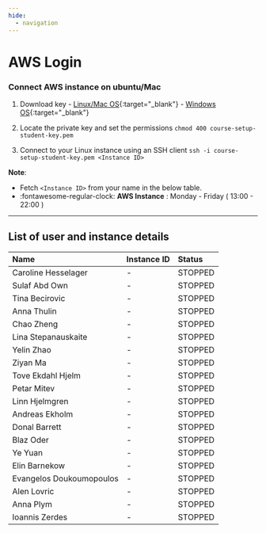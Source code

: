 ```yaml
---  
hide:  
  - navigation  
---
```

# AWS Login

### Connect AWS instance on ubuntu/Mac

  1. Download key 
    - [Linux/Mac OS](https://course-cg-5534.s3.amazonaws.com/aws_key/course-setup-student-key.pem){:target="_blank"}
    - [Windows OS](https://course-cg-5534.s3.amazonaws.com/aws_key/course-setup-student-key.ppk){:target="_blank"}

  2. Locate the private key and set the permissions
    ```
        chmod 400 course-setup-student-key.pem
    ```
  3. Connect to your Linux instance using an SSH client
    ```
        ssh -i course-setup-student-key.pem <Instance ID>
    ```
    <!-- **Note**: `<Instance ID>` - check in the below table  -->


**Note**: 

- Fetch `<Instance ID>` from your name in the below table.
- :fontawesome-regular-clock: **AWS Instance** :<span class="add-info"> Monday - Friday ( 13:00 - 22:00 ) </span>

----

## List of user and instance details
  

|Name|Instance ID|Status|
| :--- | :--- | :--- |
|Caroline Hesselager|-|STOPPED|
|Sulaf Abd Own|-|STOPPED|
|Tina Becirovic|-|STOPPED|
|Anna Thulin|-|STOPPED|
|Chao Zheng|-|STOPPED|
|Lina Stepanauskaite|-|STOPPED|
|Yelin Zhao|-|STOPPED|
|Ziyan Ma|-|STOPPED|
|Tove Ekdahl Hjelm|-|STOPPED|
|Petar Mitev|-|STOPPED|
|Linn Hjelmgren|-|STOPPED|
|Andreas Ekholm|-|STOPPED|
|Donal Barrett|-|STOPPED|
|Blaz Oder|-|STOPPED|
|Ye Yuan|-|STOPPED|
|Elin Barnekow|-|STOPPED|
|Evangelos Doukoumopoulos|-|STOPPED|
|Alen Lovric|-|STOPPED|
|Anna Plym|-|STOPPED|
|Ioannis Zerdes|-|STOPPED|